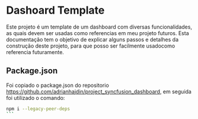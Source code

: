 # Dashoard Template

Este projeto é um template de um dashboard com diversas funcionalidades, as quais devem ser usadas como referencias em meu projeto futuros. Esta documentação tem o objetivo de explicar alguns passos e detalhes da construção deste projeto, para que posso ser facilmente usadocomo referencia futuramente.

## Package.json

Foi copiado o package.json do repositorio https://github.com/adrianhajdin/project_syncfusion_dashboard, em seguida foi utilizado o comando:
````bash
npm i --legacy-peer-deps
```